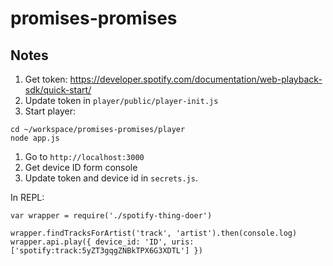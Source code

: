 # promises-promises

## Notes

1. Get token: https://developer.spotify.com/documentation/web-playback-sdk/quick-start/
1. Update token in `player/public/player-init.js`
1. Start player:
  ```
  cd ~/workspace/promises-promises/player
  node app.js
  ```
1. Go to `http://localhost:3000`
1. Get device ID form console
1. Update token and device id in `secrets.js`.

In REPL:
```
var wrapper = require('./spotify-thing-doer')

wrapper.findTracksForArtist('track', 'artist').then(console.log)
wrapper.api.play({ device_id: 'ID', uris: ['spotify:track:5yZT3gqgZNBkTPX6G3XDTL'] })
```
